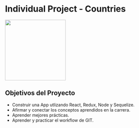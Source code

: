 # Individual Project - Countries

<p align="left">
  <img height="200" src="https://cdn.britannica.com/13/129613-131-30279F20/Flags-world-flags-Country-history-blog-travel-2009.jpg" />
</p>

## Objetivos del Proyecto

- Construir una App utlizando React, Redux, Node y Sequelize.
- Afirmar y conectar los conceptos aprendidos en la carrera.
- Aprender mejores prácticas.
- Aprender y practicar el workflow de GIT.

